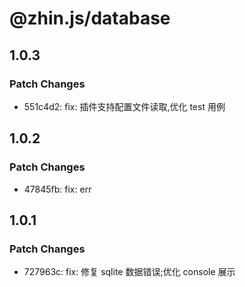 # @zhin.js/database

## 1.0.3

### Patch Changes

- 551c4d2: fix: 插件支持配置文件读取,优化 test 用例

## 1.0.2

### Patch Changes

- 47845fb: fix: err

## 1.0.1

### Patch Changes

- 727963c: fix: 修复 sqlite 数据错误;优化 console 展示
